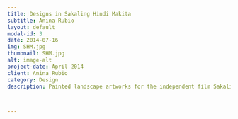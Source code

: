 ```yaml
---
title: Designs in Sakaling Hindi Makita
subtitle: Anina Rubio
layout: default
modal-id: 3
date: 2014-07-16
img: SHM.jpg
thumbnail: SHM.jpg
alt: image-alt
project-date: April 2014
client: Anina Rubio
category: Design
description: Painted landscape artworks for the independent film Sakaling Hindi Makarating. Created by Anina Rubio.



---
```

